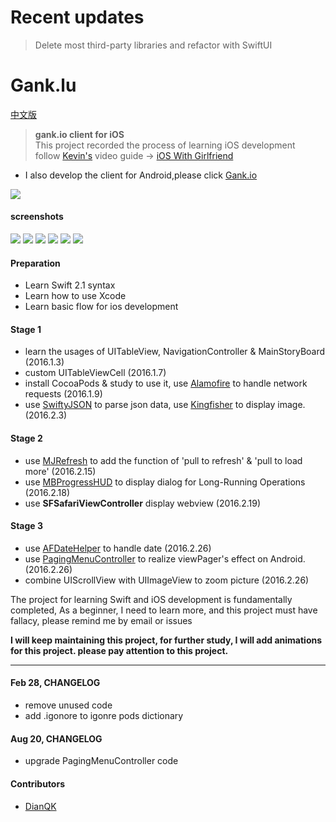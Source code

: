# Recent updates
> Delete most third-party libraries and refactor with SwiftUI


# Gank.lu
[中文版](README.md)
> **gank.io client for iOS**  
> This project recorded the process of learning iOS development  
> follow [Kevin's](https://github.com/kevinzhow) video guide -> [iOS With Girlfriend](http://www.bilibili.com/video/av2953140/)

- I also develop the client for Android,please click [Gank.io](https://github.com/Panl/Gank.io)  

![](screenshots/appIcon.png)

#### screenshots
![](screenshots/gank_ios_1.png)
![](screenshots/gank_ios_2.png)
![](screenshots/gank_ios_3.png)
![](screenshots/gank_ios_4.png)
![](screenshots/gank_ios_5.png)
![](screenshots/gank_ios_6.png)

#### Preparation
- Learn Swift 2.1 syntax
- Learn how to use Xcode
- Learn basic flow for ios development  

#### Stage 1
- learn the usages of UITableView, NavigationController & MainStoryBoard (2016.1.3)
- custom UITableViewCell (2016.1.7)
- install CocoaPods & study to use it, use [Alamofire](https://github.com/Alamofire/Alamofire) to handle network requests (2016.1.9)
- use [SwiftyJSON](https://github.com/SwiftyJSON/SwiftyJSON) to parse json data, use [Kingfisher](https://github.com/onevcat/Kingfisher) to display image. (2016.2.3)

#### Stage 2
- use [MJRefresh](https://github.com/CoderMJLee/MJRefresh) to add the function of 'pull to refresh' & 'pull to load more' (2016.2.15)
- use [MBProgressHUD](https://github.com/jdg/MBProgressHUD) to display dialog for Long-Running Operations (2016.2.18)
- use **SFSafariViewController** display webview (2016.2.19)

#### Stage 3
- use [AFDateHelper](https://github.com/melvitax/AFDateHelper) to handle date (2016.2.26)
- use [PagingMenuController](https://github.com/kitasuke/PagingMenuController) to realize viewPager's effect on Android. (2016.2.26)
- combine UIScrollView with UIImageView to zoom picture (2016.2.26)

The project for learning Swift and iOS development is fundamentally completed, As a beginner, I need to learn more, and this project must have fallacy, please remind me by email or issues

**I will keep maintaining this project, for further study, I will add animations for this project. please pay attention to this project.**

------

#### Feb 28, CHANGELOG
- remove unused code
- add .igonore to igonre pods dictionary

#### Aug 20, CHANGELOG
- upgrade PagingMenuController code

#### Contributors
- [DianQK](https://github.com/DianQK)
